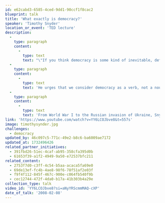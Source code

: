 ```yaml
---
id: e62cabd3-6585-4ced-9dd1-90ccf1f8cac2
blueprint: talk
title: 'What exactly is democracy?'
speaker: 'Timothy Snyder'
location_or_event: 'TED lecture'
description:
  -
    type: paragraph
    content:
      -
        type: text
        text: "\"If you think democracy is some kind of inevitable, default setting for the world, then you aren't going to have it for very long.\" Yale University historian Timothy Snyder, in the first ten minutes of this TED talk, describes\_what a dynamic thing democracy is and how hard it is to hold on to. "
  -
    type: paragraph
    content:
      -
        type: text
        text: 'He urges that we consider democracy as a verb, not a noun. He describes how it exists inside us. And he mentions the dangers of “procedures.”'
  -
    type: paragraph
    content:
      -
        type: text
        text: 'From World War I to the Russian invasion of Ukraine, Snyder also dives into the structures that uplift and tear down political systems, offering historical perspective on the current state of democracy throughout the world as well as discussing patterns of thought that lead to tyranny. Not least, he introduces a new approach to democracy that could help create and protect a future of freedom.'
link: 'https://www.youtube.com/watch?v=YY6LCOJbve8&t=557s'
image: timothysynder.jpg
challenges:
  - democracy
updated_by: 46c097c5-771c-49e2-b8c6-ba6009ae7172
updated_at: 1732496426
related_partner_initiatives:
  - 391fbd26-51ec-4caf-ab95-358cfa395d0b
  - 61653f39-a1f2-4949-9a50-e72537bfc211
related_content:
  - 2753f7d0-c3ff-4c54-b5aa-acaca5fa69e0
  - 69de13ef-fc4b-4ae8-98f6-78f51af2e03f
  - f9f4f112-845f-467c-900e-c064fb540f9b
  - cec12744-472f-4da0-b17a-41b303b4a29e
collection_type: talk
video_id: 'YY6LCOJbve8?si=aNyYRScmmMAQ-cXP'
date_of_talk: '2008-02-08'
---
```

